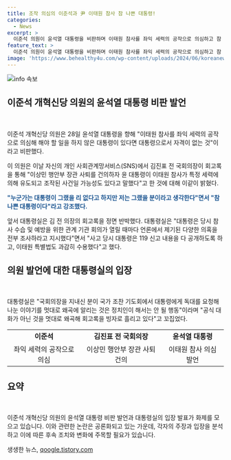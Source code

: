 ```yaml
---
title: 조작 의심의 이준석과 尹 이태원 참사 참 나쁜 대통령!
categories:
  - News
excerpt: >
  이준석 의원이 윤석열 대통령을 비판하며 이태원 참사를 좌익 세력의 공작으로 의심하고 참 나쁜 대통령이라 강조했다. 이에 대통령실은 김진표 전 국회의장의 발언을 반박하며 대통령이 의혹을 전부 조사하라고 지시했고, 이태원 특별법을 수용했다고 주장했다. 대통령실은 김 전 의장을 꼬집으며 멋대로 왜곡해 회고록을 빙자로 흘리고 있다고 비판했다.
feature_text: >
  이준석 의원이 윤석열 대통령을 비판하며 이태원 참사를 좌익 세력의 공작으로 의심하고 참 나쁜 대통령이라 강조했다. 이에 대통령실은 김진표 전 국회의장의 발언을 반박하며 대통령이 의혹을 전부 조사하라고 지시했고, 이태원 특별법을 수용했다고 주장했다. 대통령실은 김 전 의장을 꼬집으며 멋대로 왜곡해 회고록을 빙자로 흘리고 있다고 비판했다.
image: 'https://www.behealthy4u.com/wp-content/uploads/2024/06/koreanews.jpg'
---
```


<p><img src="https://www.behealthy4u.com/wp-content/uploads/2024/06/koreanews.jpg" alt="info 속보" /></p>

<h2 data-ke-size="size26">이준석 개혁신당 의원의 윤석열 대통령 비판 발언</h2>

<p data-ke-size="size16">&#160;</p>

<p>이준석 개혁신당 의원은 28일 윤석열 대통령을 향해 "이태원 참사를 좌익 세력의 공작으로 의심해 해야 할 일을 하지 않은 대통령이 있다면 대통령으로서 자격이 없는 것"이라고 비판했다.</p>

<p>이 의원은 이날 자신의 개인 사회관계망서비스(SNS)에서 김진표 전 국회의장이 회고록을 통해 "이상민 행안부 장관 사퇴를 건의하자 윤 대통령이 이태원 참사가 특정 세력에 의해 유도되고 조작된 사건일 가능성도 있다고 말했다"고 한 것에 대해 이같이 밝혔다.</p>

<p><b><span style="color: #1a5490;">"누군가는 대통령이 그랬을 리 없다고 하지만 저는 그랬을 분이라고 생각한다"면서 "참 나쁜 대통령이다"라고 강조했다.</span></b></p>

<p>앞서 대통령실은 김 전 의장의 회고록을 정면 반박했다. 대통령실은 "대통령은 당시 참사 수습 및 예방을 위한 관계 기관 회의가 열릴 때마다 언론에서 제기된 다양한 의혹을 전부 조사하라고 지시했다"면서 "사고 당시 대통령은 119 신고 내용을 다 공개하도록 하고, 이태원 특별법도 과감히 수용했다"고 했다.</p>

<h2 data-ke-size="size26">의원 발언에 대한 대통령실의 입장</h2>

<p data-ke-size="size16">&#160;</p>

<p>대통령실은 "국회의장을 지내신 분이 국가 조찬 기도회에서 대통령에게 독대를 요청해 나눈 이야기를 멋대로 왜곡에 알리는 것은 정치인이 해서는 안 될 행동"이라며 "공식 대화가 아닌 것을 멋대로 왜곡해 회고록을 빙자로 흘리고 있다"고 꼬집었다.</p>

<table>
<tbody>
<tr>
<td style="text-align: center; height: 17px;"><b>이준석</b></td>
<td style="text-align: center; height: 17px;"><b>김진표 전 국회의장</b></td>
<td style="text-align: center; height: 17px;"><b>윤석열 대통령</b></td>
</tr>
<tr>
<td style="text-align: center; height: 17px;">좌익 세력의 공작으로 의심</td>
<td style="text-align: center; height: 17px;">이상민 행안부 장관 사퇴 건의</td>
<td style="text-align: center; height: 17px;">이태원 참사 의심 발언</td>
</tr>
</tbody>
</table>

<h2 data-ke-size="size26">요약</h2>

<p data-ke-size="size16">&#160;</p>

<p>이준석 개혁신당 의원의 윤석열 대통령 비판 발언과 대통령실의 입장 발표가 화제를 모으고 있습니다. 이와 관련한 논란은 공론화되고 있는 가운데, 각자의 주장과 입장을 분석하고 이에 따른 후속 조치와 변화에 주목할 필요가 있습니다.</p>
생생한 뉴스, <a href="https://qoogle.tistory.com" rel="dofollow">qoogle.tistory.com</a>


